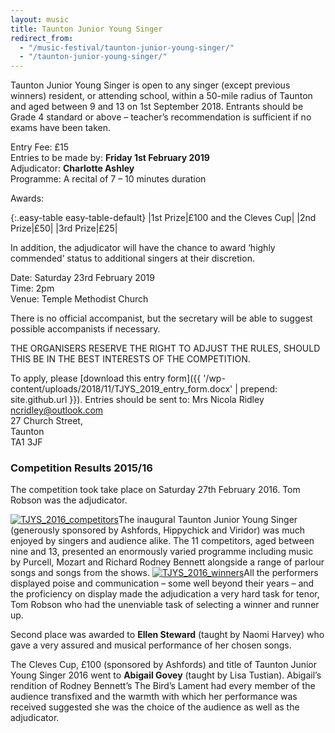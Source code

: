 ```yaml
---
layout: music
title: Taunton Junior Young Singer
redirect_from: 
  - "/music-festival/taunton-junior-young-singer/"
  - "/taunton-junior-young-singer/"
---
```


Taunton Junior Young Singer is open to any singer (except previous winners) resident, or attending school, within a 50-mile radius of Taunton and aged between 9 and 13 on 1st September 2018. Entrants should be Grade 4 standard or above – teacher’s recommendation is sufficient if no exams have been taken.

Entry Fee: £15  
Entries to be made by: **Friday 1st February 2019**  
Adjudicator: **Charlotte Ashley**  
Programme: A recital of 7 – 10 minutes duration  

Awards:

{:.easy-table easy-table-default}
|1st Prize|£100 and the Cleves Cup|
|2nd Prize|£50|
|3rd Prize|£25|

In addition, the adjudicator will have the chance to award ‘highly commended’ status to additional singers at their discretion.

Date: Saturday 23rd February 2019  
Time: 2pm  
Venue: Temple Methodist Church  

There is no official accompanist, but the secretary will be able to suggest possible accompanists if necessary.

THE ORGANISERS RESERVE THE RIGHT TO ADJUST THE RULES, SHOULD THIS BE IN THE BEST INTERESTS OF THE COMPETITION.

To apply, please [download this entry form]({{ '/wp-content/uploads/2018/11/TJYS_2019_entry_form.docx' | prepend: site.github.url }}). Entries should be sent to: Mrs Nicola Ridley  
ncridley@outlook.com  
27 Church Street,  
Taunton  
TA1 3JF  

### Competition Results 2015/16

The competition took take place on Saturday 27th February 2016. Tom Robson was the adjudicator.

<a href="{{ '/wp-content/uploads/2015/10/TJYS_2016_competitors.png' | prepend: site.github.url }}" rel="attachment wp-att-1703" data-rel="lightbox-0" title=""><img src="{{ '/wp-content/uploads/2015/10/TJYS_2016_competitors-300x179.png' | prepend: site.github.url }}" alt="TJYS_2016_competitors" class="alignright size-medium wp-image-1703" /></a>The inaugural Taunton Junior Young Singer (generously sponsored by Ashfords, Hippychick and Viridor) was much enjoyed by singers and audience alike. The 11 competitors, aged between nine and 13, presented an enormously varied programme including music by Purcell, Mozart and Richard Rodney Bennett alongside a range of parlour songs and songs from the shows.  <a href="{{ '/wp-content/uploads/2015/10/TJYS_2016_winners.png' | prepend: site.github.url }}" rel="attachment wp-att-1704" data-rel="lightbox-1" title=""><img src="{{ '/wp-content/uploads/2015/10/TJYS_2016_winners-202x300.png' | prepend: site.github.url }}" alt="TJYS_2016_winners" class="alignleft size-medium wp-image-1704" /></a>All the performers displayed poise and communication – some well beyond their years &#8211; and the proficiency on display made the adjudication a very hard task for tenor, Tom Robson who had the unenviable task of selecting a winner and runner up.

Second place was awarded to <strong>Ellen Steward</strong> (taught by Naomi Harvey) who gave a very assured and musical performance of her chosen songs. 

The Cleves Cup, £100 (sponsored by Ashfords) and title of Taunton Junior Young Singer 2016 went to <strong>Abigail Govey</strong> (taught by Lisa Tustian). Abigail’s rendition of Rodney Bennett’s The Bird’s Lament had every member of the audience transfixed and the warmth with which her performance was received suggested she was the choice of the audience as well as the adjudicator.
